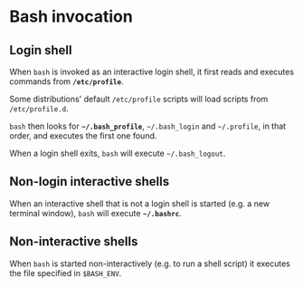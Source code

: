 # Bash invocation

## Login shell

When `bash` is invoked as an interactive login shell, it first reads and executes commands from **`/etc/profile`**.

Some distributions' default `/etc/profile` scripts will load scripts from `/etc/profile.d`.

`bash` then looks for **`~/.bash_profile`**, `~/.bash_login` and `~/.profile`, in that order, and executes the first one found.

When a login shell exits, `bash` will execute `~/.bash_logout`.

## Non-login interactive shells

When an interactive shell that is not a login shell is started (e.g. a new terminal window), `bash` will execute **`~/.bashrc`**.

## Non-interactive shells

When `bash` is started non-interactively (e.g. to run a shell script) it executes the file specified in `$BASH_ENV`.
